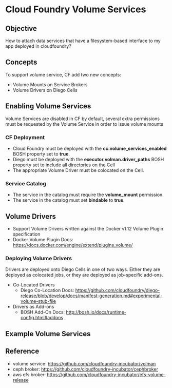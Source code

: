 Cloud Foundry Volume Services
========


## Objective
How to attach data services that have a filesystem-based interface to my app deployed in cloudfoundry?

## Concepts
To support volume service, CF add two new concepts:
- Volume Mounts on Service Brokers
- Volume Drivers on Diego Cells

## Enabling Volume Services
Volume Services are disabled in CF by default, several extra permissions must be requested by the Volume Service in order to issue volume mounts

### CF Deployment
- Cloud Foundry must be deployed with the **cc.volume_services_enabled** BOSH property set to **true**.
- Diego must be deployed with the **executor.volman.driver_paths** BOSH property set to include all directories on the Cell
- The appropriate Volume Driver must be colocated on the Cell.

### Service Catalog
- The service in the catalog must require the **volume_mount** permission.
- The service in the catalog must set **bindable** to **true**.

## Volume Drivers
- Support Volume Drivers written against the Docker v1.12 Volume Plugin specification
- Docker Volume Plugin Docs: https://docs.docker.com/engine/extend/plugins_volume/

### Deploying Volume Drivers
Drivers are deployed onto Diego Cells in one of two ways. Either they are deployed as colocated jobs, or they are deployed as job-specific add-ons.
- Co-Located Drivers
  - Diego Co-Location Docs: https://github.com/cloudfoundry/diego-release/blob/develop/docs/manifest-generation.md#experimental-volume-stub-file
- Drivers as Add-ons
  - BOSH Add-On Docs: http://bosh.io/docs/runtime-config.html#addons

## Example Volume Services



## Reference
- volume service: https://github.com/cloudfoundry-incubator/volman
- ceph broker: https://github.com/cloudfoundry-incubator/cephbroker
- aws efs broker: https://github.com/cloudfoundry-incubator/efs-volume-release

